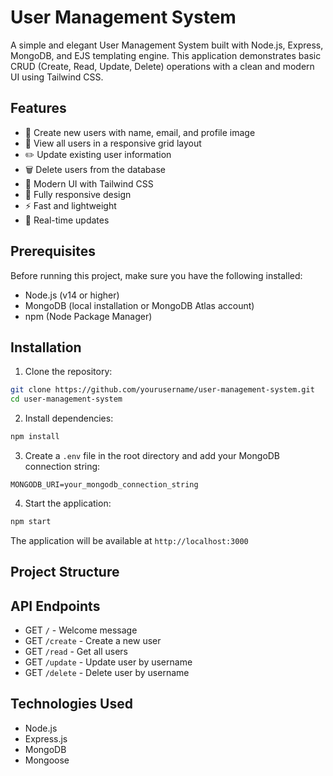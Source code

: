 # User Management System

A simple and elegant User Management System built with Node.js, Express, MongoDB, and EJS templating engine. This application demonstrates basic CRUD (Create, Read, Update, Delete) operations with a clean and modern UI using Tailwind CSS.

## Features

- 📝 Create new users with name, email, and profile image
- 👥 View all users in a responsive grid layout
- ✏️ Update existing user information
- 🗑️ Delete users from the database
- 🎨 Modern UI with Tailwind CSS
- 📱 Fully responsive design
- ⚡ Fast and lightweight
- 🔄 Real-time updates

## Prerequisites

Before running this project, make sure you have the following installed:
- Node.js (v14 or higher)
- MongoDB (local installation or MongoDB Atlas account)
- npm (Node Package Manager)

## Installation

1. Clone the repository:
```bash
git clone https://github.com/yourusername/user-management-system.git
cd user-management-system
```

2. Install dependencies:
```bash
npm install
```

3. Create a `.env` file in the root directory and add your MongoDB connection string:
```env
MONGODB_URI=your_mongodb_connection_string
```

4. Start the application:
```bash
npm start
```

The application will be available at `http://localhost:3000`

## Project Structure

## API Endpoints

- GET `/` - Welcome message
- GET `/create` - Create a new user
- GET `/read` - Get all users
- GET `/update` - Update user by username
- GET `/delete` - Delete user by username

## Technologies Used
- Node.js
- Express.js
- MongoDB
- Mongoose 